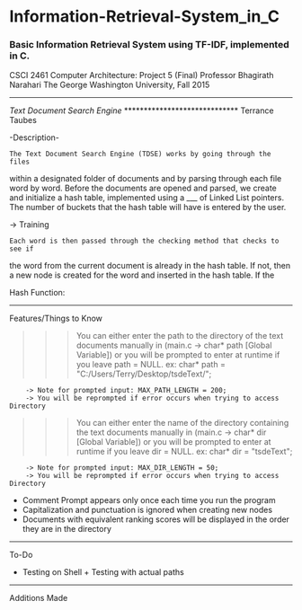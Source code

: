 # Information-Retrieval-System_in_C
### Basic Information Retrieval System using TF-IDF, implemented in C.

CSCI 2461 Computer Architecture: Project 5 (Final)
Professor Bhagirath Narahari
The George Washington University, Fall 2015


*****************************
*Text Document Search Engine*
*****************************   Terrance Taubes

-Description-

    The Text Document Search Engine (TDSE) works by going through the files
within a designated folder of documents and by parsing through each file word by
word. Before the documents are opened and parsed, we create and initialize a
hash table, implemented using a ___ of Linked List pointers. The number of
buckets that the hash table will have is entered by the user.

-> Training

    Each word is then passed through the checking method that checks to see if
the word from the current document is already in the hash table. If not, then a
new node is created for the word and inserted in the hash table. If the 

Hash Function:




-----------------------
Features/Things to Know

>>> You can either enter the path to the directory of the text documents manually in (main.c -> char* path [Global Variable])
    or you will be prompted to enter at runtime if you leave path = NULL.
        ex: char* path = "C:/Users/Terry/Desktop/tsdeText/";
        
        -> Note for prompted input: MAX_PATH_LENGTH = 200;
        -> You will be reprompted if error occurs when trying to access Directory
        
>>> You can either enter the name of the directory containing the text documents manually in (main.c -> char* dir [Global Variable])
    or you will be prompted to enter at runtime if you leave dir = NULL.
        ex: char* dir = "tsdeText";
        
        -> Note for prompted input: MAX_DIR_LENGTH = 50;
        -> You will be reprompted if error occurs when trying to access Directory

        
- Comment Prompt appears only once each time you run the program
- Capitalization and punctuation is ignored when creating new nodes
- Documents with equivalent ranking scores will be displayed in the order they are in the directory

-----
To-Do
- Testing on Shell + Testing with actual paths

--------------
Additions Made
